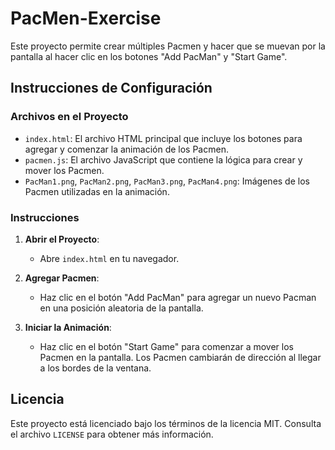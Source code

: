 # PacMen-Exercise

Este proyecto permite crear múltiples Pacmen y hacer que se muevan por la pantalla al hacer clic en los botones "Add PacMan" y "Start Game".

## Instrucciones de Configuración

### Archivos en el Proyecto

- `index.html`: El archivo HTML principal que incluye los botones para agregar y comenzar la animación de los Pacmen.
- `pacmen.js`: El archivo JavaScript que contiene la lógica para crear y mover los Pacmen.
- `PacMan1.png`, `PacMan2.png`, `PacMan3.png`, `PacMan4.png`: Imágenes de los Pacmen utilizadas en la animación.

### Instrucciones

1. **Abrir el Proyecto**:
   - Abre `index.html` en tu navegador.

2. **Agregar Pacmen**:
   - Haz clic en el botón "Add PacMan" para agregar un nuevo Pacman en una posición aleatoria de la pantalla.

3. **Iniciar la Animación**:
   - Haz clic en el botón "Start Game" para comenzar a mover los Pacmen en la pantalla. Los Pacmen cambiarán de dirección al llegar a los bordes de la ventana.

## Licencia

Este proyecto está licenciado bajo los términos de la licencia MIT. Consulta el archivo `LICENSE` para obtener más información.
